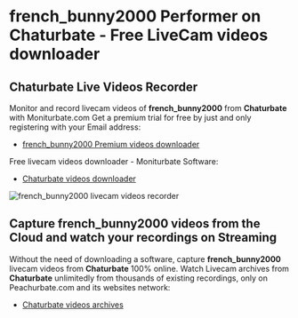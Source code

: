 # french_bunny2000 Performer on Chaturbate - Free LiveCam videos downloader

## Chaturbate Live Videos Recorder

Monitor and record livecam videos of **french_bunny2000** from **Chaturbate** with Moniturbate.com
Get a premium trial for free by just and only registering with your Email address:
* [french_bunny2000 Premium videos downloader](https://moniturbate.com/request-demo-licence-key.html)

Free livecam videos downloader - Moniturbate Software:
* [Chaturbate videos downloader](https://moniturbate.com/moniturbate-download-software.html)

![french_bunny2000 livecam videos recorder](https://peachurnet.com/templates/moniturbate-software.png)


## Capture french_bunny2000 videos from the Cloud and watch your recordings on Streaming

Without the need of downloading a software, capture **french_bunny2000** livecam videos from **Chaturbate** 100% online.
Watch Livecam archives from **Chaturbate** unlimitedly from thousands of existing recordings, only on Peachurbate.com and its websites network:
* [Chaturbate videos archives](https://peachurnet.com/)